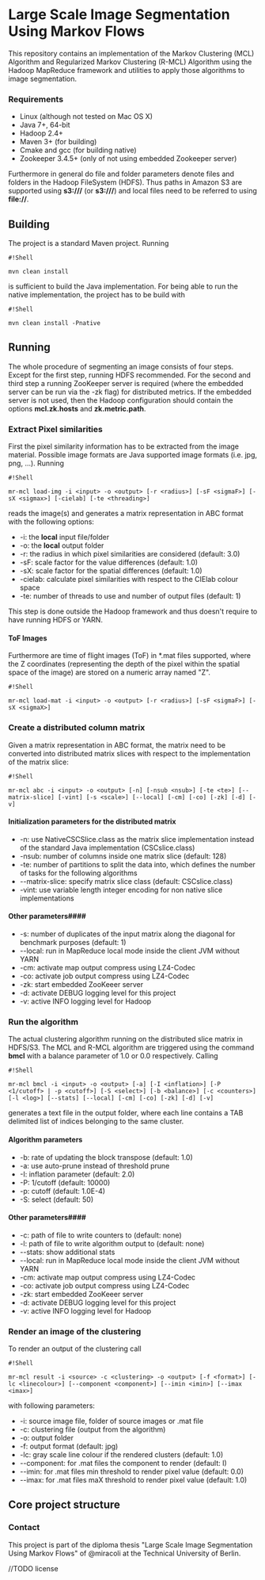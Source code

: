 # Large Scale Image Segmentation Using Markov Flows #

This repository contains an implementation of the Markov Clustering (MCL) Algorithm and Regularized Markov Clustering (R-MCL) Algorithm using the Hadoop MapReduce framework and utilities to apply those algorithms to image segmentation.

### Requirements ###

* Linux (although not tested on Mac OS X)
* Java 7+, 64-bit
* Hadoop 2.4+
* Maven 3+ (for building)
* Cmake and gcc (for building native)
* Zookeeper 3.4.5+ (only of not using embedded Zookeeper server)

Furthermore in general do file and folder parameters denote files and folders in the Hadoop FileSystem (HDFS). Thus paths in Amazon S3 are supported using **s3://<bucket>/<key>** (or **s3://<bucket>/<key>**) and local files need to be referred to using **file://<path>**.

## Building ##

The project is a standard Maven project. Running
```
#!Shell

mvn clean install
```
is sufficient to build the Java implementation. For being able to run the native implementation, the project has to be build with
```
#!Shell

mvn clean install -Pnative
```

## Running ##
The whole procedure of segmenting an image consists of four steps. Except for the first step, running HDFS recommended. For the second and third step a running ZooKeeper server is required (where the embedded server can be run via the -zk flag) for distributed metrics. If the embedded server is not used, then the Hadoop configuration should contain the options **mcl.zk.hosts** and **zk.metric.path**.

### Extract Pixel similarities ###
First the pixel similarity information has to be extracted from the image material. Possible image formats are Java supported image formats (i.e. jpg, png, ...). Running
```
#!Shell

mr-mcl load-img -i <input> -o <output> [-r <radius>] [-sF <sigmaF>] [-sX <sigmax>] [-cielab] [-te <threading>]
```
reads the image(s) and generates a matrix representation in ABC format with the following options:

* -i: the **local** input file/folder
* -o: the **local** output folder
* -r: the radius in which pixel similarities are considered (default: 3.0)
* -sF: scale factor for the value differences (default: 1.0)
* -sX: scale factor for the spatial differences (default: 1.0)
* -cielab: calculate pixel similarities with respect to the CIElab colour space
* -te: number of threads to use and number of output files (default: 1)

This step is done outside the Hadoop framework and thus doesn't require to have running HDFS or YARN.

#### ToF Images ####
Furthermore are time of flight images (ToF) in *.mat files supported, where the Z coordinates (representing the depth of the pixel within the spatial space of the image) are stored on a numeric array named "Z".
```
#!Shell

mr-mcl load-mat -i <input> -o <output> [-r <radius>] [-sF <sigmaF>] [-sX <sigmaX>]
```

### Create a distributed column matrix ###
Given a matrix representation in ABC format, the matrix need to be converted into distributed matrix slices with respect to the implementation of the matrix slice:

```
#!Shell

mr-mcl abc -i <input> -o <output> [-n] [-nsub <nsub>] [-te <te>] [--matrix-slice] [-vint] [-s <scale>] [--local] [-cm] [-co] [-zk] [-d] [-v]
```

#### Initialization parameters for the distributed matrix ####
* -n: use NativeCSCSlice.class as the matrix slice implementation instead of the standard Java implementation (CSCslice.class)
* -nsub: number of columns inside one matrix slice (default: 128)
* -te: number of partitions to split the data into, which defines the number of tasks for the following algorithms
* --matrix-slice: specify matrix slice class (default: CSCslice.class)
* -vint: use variable length integer encoding for non native slice implementations

#### Other parameters####
* -s: number of duplicates of the input matrix along the diagonal for benchmark purposes (default: 1)
* --local: run in MapReduce local mode inside the client JVM without YARN
* -cm: activate map output compress using LZ4-Codec
* -co: activate job output compress using LZ4-Codec
* -zk: start embedded ZooKeeer server
* -d: activate DEBUG logging level for this project
* -v: active INFO logging level for Hadoop

### Run the algorithm ###
The actual clustering algorithm running on the distributed slice matrix in HDFS/S3. The MCL and R-MCL algorithm are triggered using the command **bmcl** with a balance parameter of 1.0 or 0.0 respectively. Calling
```
#!Shell

mr-mcl bmcl -i <input> -o <output> [-a] [-I <inflation>] [-P <1/cutoff> | -p <cutoff>] [-S <select>] [-b <balance>] [-c <counters>] [-l <log>] [--stats] [--local] [-cm] [-co] [-zk] [-d] [-v]
```
generates a text file in the output folder, where each line contains a TAB delimited list of indices belonging to the same cluster.

#### Algorithm parameters ####
* -b: rate of updating the block transpose (default: 1.0)
* -a: use auto-prune instead of threshold prune
* -I: inflation parameter (default: 2.0)
* -P: 1/cutoff (default: 10000)
* -p: cutoff (default: 1.0E-4)
* -S: select (default: 50)

#### Other parameters####
* -c: path of file to write counters to (default: none)
* -l: path of file to write algorithm output to (default: none)
* --stats: show additional stats
* --local: run in MapReduce local mode inside the client JVM without YARN
* -cm: activate map output compress using LZ4-Codec
* -co: activate job output compress using LZ4-Codec
* -zk: start embedded ZooKeeer server
* -d: activate DEBUG logging level for this project
* -v: active INFO logging level for Hadoop

### Render an image of the clustering ###
To render an output of the clustering call
```
#!Shell

mr-mcl result -i <source> -c <clustering> -o <output> [-f <format>] [-lc <linecolour>] [--component <component>] [--imin <imin>] [--imax <imax>]
```
with following parameters:

* -i: source image file, folder of source images or .mat file
* -c: clustering file (output from the algorithm)
* -o: output folder
* -f: output format (default: jpg)
* -lc: gray scale line colour if the rendered clusters (default: 1.0)
* --component: for .mat files the component to render (default: I)
* --imin: for .mat files min threshold to render pixel value (default: 0.0)
* --imax: for .mat files maX threshold to render pixel value (default: 1.0)

## Core project structure ##

### Contact ###

This project is part of the diploma thesis "Large Scale Image Segmentation Using Markov Flows" of @miracoli at the Technical University of Berlin.

//TODO license